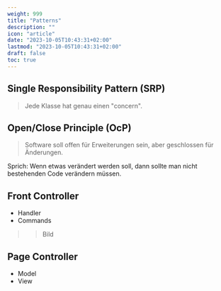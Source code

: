 ```yaml
---
weight: 999
title: "Patterns"
description: ""
icon: "article"
date: "2023-10-05T10:43:31+02:00"
lastmod: "2023-10-05T10:43:31+02:00"
draft: false
toc: true
---
```


## Single Responsibility Pattern (SRP)

> Jede Klasse hat genau einen "concern".
 
## Open/Close Principle (OcP)

> Software soll offen für Erweiterungen sein,
> aber geschlossen für Änderungen.

Sprich: Wenn etwas verändert werden soll, dann sollte man nicht bestehenden Code verändern müssen.

## Front Controller

- Handler
- Commands

>> Bild

## Page Controller

- Model
- View













 

